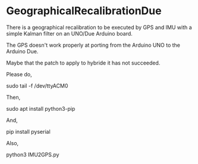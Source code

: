 # GeographicalRecalibrationDue
There is a geographical recalibration to be executed by GPS and IMU with a simple Kalman filter on an UNO/Due Arduino board.

The GPS doesn't work properly at porting from the Arduino UNO to the Arduino Due.

Maybe that the patch to apply to hybride it has not succeeded.

Please do,

sudo tail -f /dev/ttyACM0

Then,

sudo apt install python3-pip

And,

pip install pyserial

Also,

python3 IMU2GPS.py
